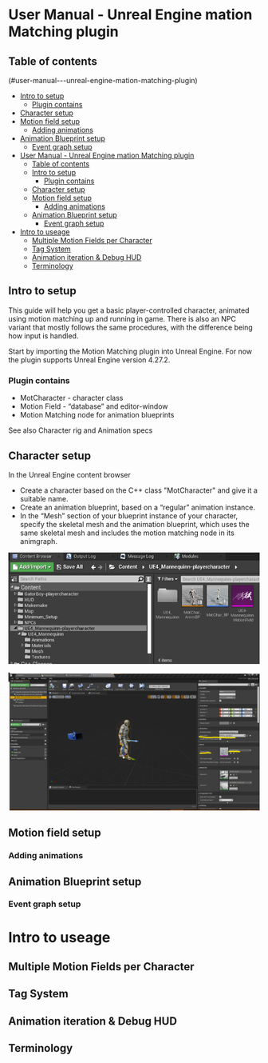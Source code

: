 # User Manual - Unreal Engine mation Matching plugin

## Table of contents

(#user-manual---unreal-engine-mation-matching-plugin)
  - [Intro to setup](#intro-to-setup)
    - [Plugin contains](#plugin-contains)
  - [Character setup](#character-setup)
  - [Motion field setup](#motion-field-setup)
    - [Adding animations](#adding-animations)
  - [Animation Blueprint setup](#animation-blueprint-setup)
    - [Event graph setup](#event-graph-setup)
- [User Manual - Unreal Engine mation Matching plugin](#user-manual---unreal-engine-mation-matching-plugin)
  - [Table of contents](#table-of-contents)
  - [Intro to setup](#intro-to-setup)
    - [Plugin contains](#plugin-contains)
  - [Character setup](#character-setup)
  - [Motion field setup](#motion-field-setup)
    - [Adding animations](#adding-animations)
  - [Animation Blueprint setup](#animation-blueprint-setup)
    - [Event graph setup](#event-graph-setup)
- [Intro to useage](#intro-to-useage)
  - [Multiple Motion Fields per Character](#multiple-motion-fields-per-character)
  - [Tag System](#tag-system)
  - [Animation iteration & Debug HUD](#animation-iteration--debug-hud)
  - [Terminology](#terminology)

## Intro to setup

This guide will help you get a basic player-controlled character, animated using motion matching up and running in game. There is also an NPC variant that mostly follows the same procedures, with the difference being how input is handled.

Start by importing the Motion Matching plugin into Unreal Engine. For now the plugin supports Unreal Engine version 4.27.2.

### Plugin contains

- MotCharacter - character class
- Motion Field - “database” and editor-window
- Motion Matching node for animation blueprints

See also Character rig and Animation specs

## Character setup

In the Unreal Engine content browser
- Create a character based on the C++ class "MotCharacter" and give it a suitable name.
- Create an animation blueprint, based on a “regular” animation instance.
- In the “Mesh” section of your blueprint instance of your character, specify the skeletal mesh and the animation blueprint, which uses the same skeletal mesh and includes the motion matching node in its animgraph.

![Example of character assets needed](./ManualPictures/CharacterSetup.png "Picture of character setup")

![Example of character blueprint setup](./ManualPictures/CharacterBlueprintSetup.png "Picture of character setup")

## Motion field setup



### Adding animations

## Animation Blueprint setup

### Event graph setup

# Intro to useage

## Multiple Motion Fields per Character

## Tag System

## Animation iteration & Debug HUD

## Terminology
